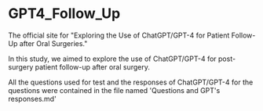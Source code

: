 # GPT4_Follow_Up
The official site for "Exploring the Use of ChatGPT/GPT-4 for Patient Follow-Up after Oral Surgeries."

In this study, we aimed to explore the use of ChatGPT/GPT-4 for post-surgery patient follow-up after oral surgery.

All the questions used for test and the responses of ChatGPT/GPT-4 for the questions were contained in the file named 'Questions and GPT's responses.md'
